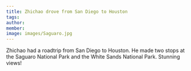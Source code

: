 ```yaml
---
title: Zhichao drove from San Diego to Houston
tags:
author: 
member: 
image: images/Saguaro.jpg
---
```


Zhichao had a roadtrip from San Diego to Houston. He made two stops at the Saguaro National Park and the White Sands National Park. Stunning views!
